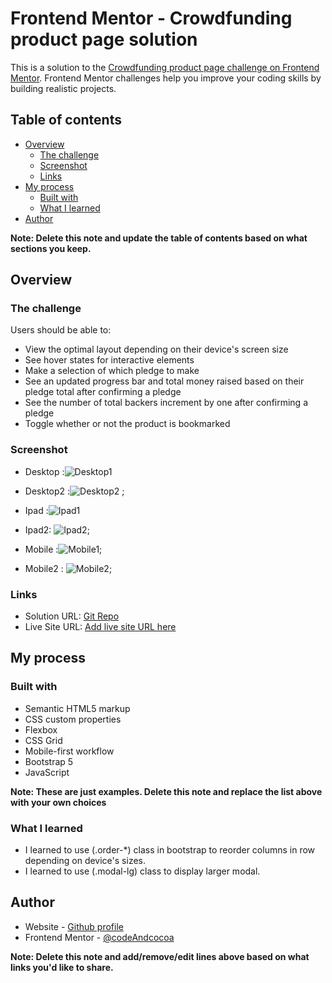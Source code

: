 
# Frontend Mentor - Crowdfunding product page solution

This is a solution to the [Crowdfunding product page challenge on Frontend Mentor](https://www.frontendmentor.io/challenges/crowdfunding-product-page-7uvcZe7ZR). Frontend Mentor challenges help you improve your coding skills by building realistic projects. 

## Table of contents

- [Overview](#overview)
  - [The challenge](#the-challenge)
  - [Screenshot](#screenshot)
  - [Links](#links)
- [My process](#my-process)
  - [Built with](#built-with)
  - [What I learned](#what-i-learned)
- [Author](#author)


**Note: Delete this note and update the table of contents based on what sections you keep.**

## Overview

### The challenge

Users should be able to:

- View the optimal layout depending on their device's screen size
- See hover states for interactive elements
- Make a selection of which pledge to make
- See an updated progress bar and total money raised based on their pledge total after confirming a pledge
- See the number of total backers increment by one after confirming a pledge
- Toggle whether or not the product is bookmarked

### Screenshot
- Desktop :![Desktop1](./images/desktop-scrn-version1.jpeg)

- Desktop2 :![Desktop2](./images/desktop-scrn-version2.jpeg) ;

- Ipad :![Ipad1](./images/ipad-scrn-version1.jpeg)

- Ipad2: ![Ipad2](./images/ipad-scrn-version2.jpeg);

- Mobile :![Mobile1](./images/mobile-scrn-version1.jpeg);

- Mobile2 : ![Mobile2](./images/mobile-scrn-version2.jpeg);




### Links

- Solution URL: [Git Repo](https://github.com/codeAndcocoa/Crowdfunding-product-page.git)
- Live Site URL: [Add live site URL here](https://codeandcocoa.github.io/Crowdfunding-product-page/)

## My process

### Built with

- Semantic HTML5 markup
- CSS custom properties
- Flexbox
- CSS Grid
- Mobile-first workflow
- Bootstrap 5
- JavaScript

**Note: These are just examples. Delete this note and replace the list above with your own choices**

### What I learned

- I learned to use (.order-*) class in bootstrap to reorder columns in row depending on device's sizes.
- I learned to  use (.modal-lg) class to display larger modal.






## Author

- Website - [Github profile](https://github.com/codeAndcocoa)
- Frontend Mentor - [@codeAndcocoa](https://www.frontendmentor.io/profile/codeAndcocoa)


**Note: Delete this note and add/remove/edit lines above based on what links you'd like to share.**


